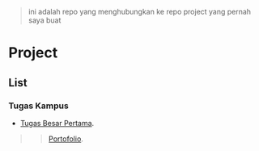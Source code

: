 > ini adalah repo yang menghubungkan ke repo project yang pernah saya buat

# Project


## List

### Tugas Kampus
- [Tugas Besar Pertama](https://github.com/dindatiwi/tubespertama).


>> [Portofolio](https://github.com/dindatiwi/dev).
